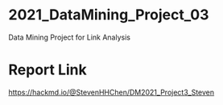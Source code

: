 # 2021_DataMining_Project_03
Data Mining Project for Link Analysis

# Report Link
https://hackmd.io/@StevenHHChen/DM2021_Project3_Steven
